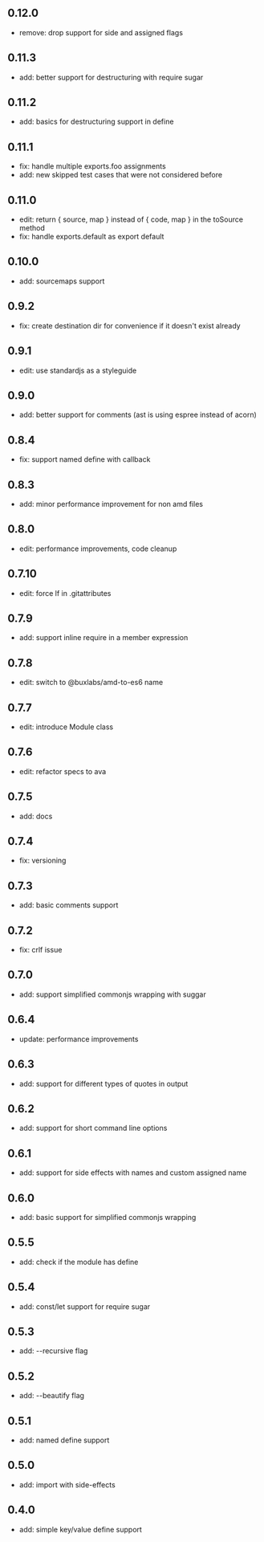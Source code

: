 ## 0.12.0

- remove: drop support for side and assigned flags

## 0.11.3

- add: better support for destructuring with require sugar

## 0.11.2

- add: basics for destructuring support in define

## 0.11.1

- fix: handle multiple exports.foo assignments
- add: new skipped test cases that were not considered before

## 0.11.0

* edit: return { source, map } instead of { code, map } in the toSource method
* fix: handle exports.default as export default

## 0.10.0

* add: sourcemaps support

## 0.9.2

* fix: create destination dir for convenience if it doesn't exist already

## 0.9.1

* edit: use standardjs as a styleguide

## 0.9.0

* add: better support for comments (ast is using espree instead of acorn)

## 0.8.4

* fix: support named define with callback

## 0.8.3

* add: minor performance improvement for non amd files

## 0.8.0

* edit: performance improvements, code cleanup

## 0.7.10

* edit: force lf in .gitattributes

## 0.7.9

* add: support inline require in a member expression

## 0.7.8

* edit: switch to @buxlabs/amd-to-es6 name

## 0.7.7

* edit: introduce Module class

## 0.7.6

* edit: refactor specs to ava

## 0.7.5

* add: docs

## 0.7.4

* fix: versioning

## 0.7.3

* add: basic comments support

## 0.7.2

* fix: crlf issue

## 0.7.0

* add: support simplified commonjs wrapping with suggar

## 0.6.4

* update: performance improvements

## 0.6.3

* add: support for different types of quotes in output

## 0.6.2

* add: support for short command line options

## 0.6.1

* add: support for side effects with names and custom assigned name

## 0.6.0

* add: basic support for simplified commonjs wrapping

## 0.5.5

* add: check if the module has define

## 0.5.4

* add: const/let support for require sugar

## 0.5.3

* add: --recursive flag

## 0.5.2

* add: --beautify flag

## 0.5.1

* add: named define support

## 0.5.0

* add: import with side-effects

## 0.4.0

* add: simple key/value define support
